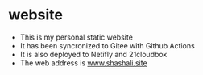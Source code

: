 # website
- This is my personal static website
- It has been syncronized to Gitee with Github Actions
- It is also deployed to Netifly and 21cloudbox
- The web address is www.shashali.site
